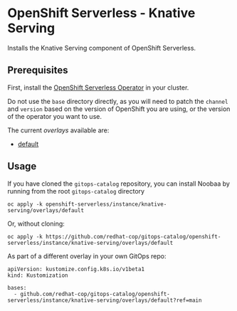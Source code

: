# OpenShift Serverless - Knative Serving

Installs the Knative Serving component of OpenShift Serverless.

## Prerequisites

First, install the [OpenShift Serverless Operator](../openshift-serverless) in your cluster.

Do not use the `base` directory directly, as you will need to patch the `channel` and `version` based on the version of OpenShift you are using, or the version of the operator you want to use.

The current *overlays* available are:
* [default](overlays/default)

## Usage

If you have cloned the `gitops-catalog` repository, you can install Noobaa by running from the root `gitops-catalog` directory

```
oc apply -k openshift-serverless/instance/knative-serving/overlays/default
```

Or, without cloning:

```
oc apply -k https://github.com/redhat-cop/gitops-catalog/openshift-serverless/instance/knative-serving/overlays/default
```

As part of a different overlay in your own GitOps repo:

```
apiVersion: kustomize.config.k8s.io/v1beta1
kind: Kustomization

bases:
  - github.com/redhat-cop/gitops-catalog/openshift-serverless/instance/knative-serving/overlays/default?ref=main
```